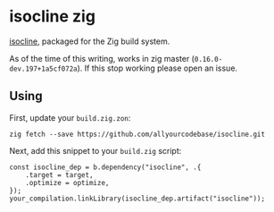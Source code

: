 # isocline zig

[isocline](https://github.com/daanx/isocline), packaged for the Zig build system.

As of the time of this writing, works in zig master (`0.16.0-dev.197+1a5cf072a`). If this stop working please open an issue.

## Using

First, update your `build.zig.zon`:

```
zig fetch --save https://github.com/allyourcodebase/isocline.git
```

Next, add this snippet to your `build.zig` script:

```zig
const isocline_dep = b.dependency("isocline", .{
    .target = target,
    .optimize = optimize,
});
your_compilation.linkLibrary(isocline_dep.artifact("isocline"));
```

